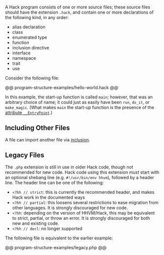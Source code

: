 A Hack program consists of one or more source files; these source files should
have the extension `.hack`, and contain one or more declarations of the following kind,
in any order:

* alias declaration
* class
* enumerated type
* function
* inclusion directive
* interface
* namespace
* trait
* use

Consider the following file:

@@ program-structure-examples/hello-world.hack @@

In this example, the start-up function is called `main`; however, that was an arbitrary choice of name; it could just as easily
have been `run`, `do_it`, or `make_magic`. (What makes `main` the start-up function is the presence of the [attribute `__EntryPoint`](../attributes/predefined-attributes#__entrypoint).)

## Including Other Files

A file can import another file via [inclusion](script-inclusion.md).

## Legacy Files

The `.php` extension is still in use in older Hack code, though not recommended for new code. Hack code using
this extension *must* start with an optional shebang line (e.g. `#!/usr/bin/env hhvm`), followed by a header line. The header line can be one of the following:

- `<?hh // strict`: this is currently the recommended header, and makes Hack work in the documented ways
- `<?hh // partial`: this loosens several restrictions to ease migration from other languages. It is strongly
  discouraged for new code.
- `<?hh`: depending on the version of HHVM/Hack, this may be equivalent to strict, partial, or throw an error. It is strongly discouraged for both new and existing code.
- `<?hh // decl`: no longer supported

The following file is equivalent to the earlier example:

@@ program-structure-examples/legacy.php @@
